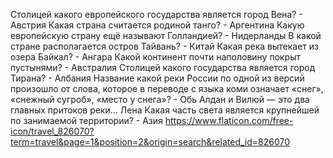 Столицей какого европейского государства является город Вена? - Австрия
Какая страна считается родиной танго? - Аргентина
Какую европейскую страну ещё называют Голландией? - Нидерланды
В какой стране располагается остров Тайвань? - Китай
Какая река вытекает из озера Байкал? - Ангара
Какой континент почти наполовину покрыт пустынями? - Австралия
Столицей какого государства является город Тирана? - Албания
Название какой реки России по одной из версий произошло от слова, которое в переводе с языка коми означает «снег», «снежный сугроб», «место у снега»? - Обь
Алдан и Вилюй — это два главных притоков реки... Лена
Какая часть света является крупнейшей по занимаемой территории? - Азия
https://www.flaticon.com/free-icon/travel_826070?term=travel&page=1&position=2&origin=search&related_id=826070
